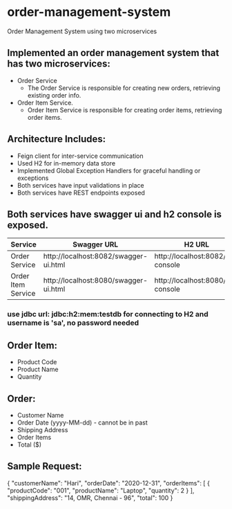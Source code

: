 # order-management-system
Order Management System using two microservices

## Implemented an order management system that has two microservices:
* Order Service
  * The Order Service is responsible for creating new orders, retrieving existing order info.
* Order Item Service.
  * Order Item Service is responsible for creating order items, retrieving order items.
  
## Architecture Includes:
  * Feign client for inter-service communication
  * Used H2 for in-memory data store
  * Implemented Global Exception Handlers for graceful handling or exceptions
  * Both services have input validations in place
  * Both services have REST endpoints exposed 
  
## Both services have swagger ui and h2 console is exposed.
Service | Swagger URL | H2 URL
------------ | ------------- | -------------
Order Service | http://localhost:8082/swagger-ui.html | http://localhost:8082/h2-console
Order Item Service | http://localhost:8080/swagger-ui.html | http://localhost:8080/h2-console

### use jdbc url: jdbc:h2:mem:testdb for connecting to H2 and username is 'sa', no password needed
  
## Order Item:
  * Product Code
  * Product Name
  * Quantity

## Order:
  * Customer Name
  * Order Date (yyyy-MM-dd) - cannot be in past
  * Shipping Address
  * Order Items
  * Total ($)
  
## Sample Request:
{
  "customerName": "Hari",
  "orderDate": "2020-12-31",
  "orderItems": [
    {
      "productCode": "001",
      "productName": "Laptop",
      "quantity": 2
    }
  ],
  "shippingAddress": "14, OMR, Chennai - 96",
  "total": 100
}
  
